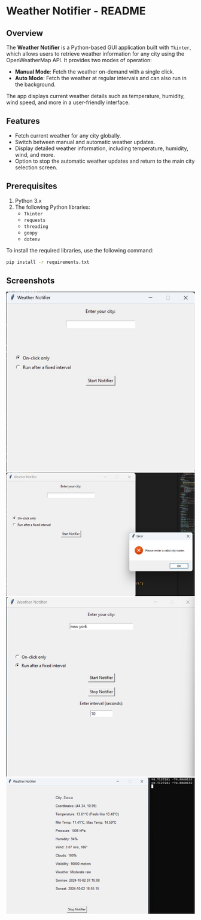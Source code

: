 # Weather Notifier - README

## Overview
The **Weather Notifier** is a Python-based GUI application built with `Tkinter`, which allows users to retrieve weather information for any city using the OpenWeatherMap API. It provides two modes of operation:
- **Manual Mode**: Fetch the weather on-demand with a single click.
- **Auto Mode**: Fetch the weather at regular intervals and can also run in the background.

The app displays current weather details such as temperature, humidity, wind speed, and more in a user-friendly interface.

## Features
- Fetch current weather for any city globally.
- Switch between manual and automatic weather updates.
- Display detailed weather information, including temperature, humidity, wind, and more.
- Option to stop the automatic weather updates and return to the main city selection screen.

## Prerequisites
1. Python 3.x
2. The following Python libraries:
   - `Tkinter`
   - `requests`
   - `threading`
   - `geopy`
   - `dotenv`

To install the required libraries, use the following command:
```bash
pip install -r requirements.txt
```

## Screenshots
![Main Screen](./images/box.jpg)
![Error](./images/error_box.jpg)
![Error](./images/automated_gui.jpg)
![Error](./images/data_automated.jpg)

